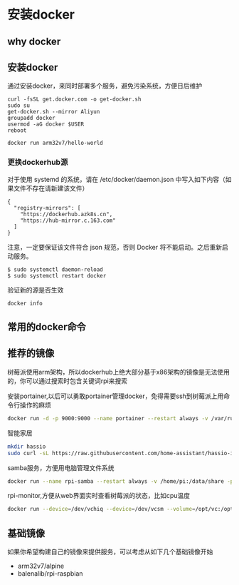 # 安装docker

## why docker

## 安装docker

通过安装docker，来同时部署多个服务，避免污染系统，方便日后维护

```
curl -fsSL get.docker.com -o get-docker.sh
sudo su
get-docker.sh --mirror Aliyun
groupadd docker
usermod -aG docker $USER
reboot

docker run arm32v7/hello-world
```

### 更换dockerhub源

对于使用 systemd 的系统，请在 /etc/docker/daemon.json 中写入如下内容（如果文件不存在请新建该文件）
```
{
  "registry-mirrors": [
    "https://dockerhub.azk8s.cn",
    "https://hub-mirror.c.163.com"
  ]
}
```
注意，一定要保证该文件符合 json 规范，否则 Docker 将不能启动。之后重新启动服务。

```
$ sudo systemctl daemon-reload
$ sudo systemctl restart docker
```

验证新的源是否生效
```
docker info
```

## 常用的docker命令

## 推荐的镜像

树莓派使用arm架构，所以dockerhub上绝大部分基于x86架构的镜像是无法使用的，你可以通过搜索时包含关键词rpi来搜索

安装portainer,以后可以勇敢portainer管理docker，免得需要ssh到树莓派上用命令行操作的麻烦
```bash
docker run -d -p 9000:9000 --name portainer --restart always -v /var/run/docker.sock:/var/run/docker.sock -v portainer_data:/data portainer/portainer
```

智能家居
```bash
mkdir hassio
sudo curl -sL https://raw.githubusercontent.com/home-assistant/hassio-installer/master/hassio_install.sh | bash -s -- -m raspberrypi4 -d /home/pi/hassio
```

samba服务，方便用电脑管理文件系统
```bash
docker run --name rpi-samba --restart always -v /home/pi:/data/share -p 445:445 -p 139:139 -p 137:137/udp -p 138:138/udp rpi-samba
```

rpi-monitor,方便从web界面实时查看树莓派的状态，比如cpu温度
```bash
docker run --device=/dev/vchiq --device=/dev/vcsm --volume=/opt/vc:/opt/vc --volume=/boot:/boot --volume=/sys:/dockerhost/sys:ro --volume=/etc:/dockerhost/etc:ro --volume=/proc:/dockerhost/proc:ro --volume=/usr/lib:/dockerhost/usr/lib:ro -p=8888:8888 --name="rpi-monitor" -d  michaelmiklis/rpi-monitor:latest
```

## 基础镜像

如果你希望构建自己的镜像来提供服务，可以考虑从如下几个基础镜像开始

- arm32v7/alpine
- balenalib/rpi-raspbian
